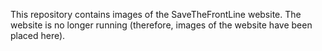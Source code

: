 This repository contains images of the SaveTheFrontLine website. The website is no longer running (therefore, images of the website have been placed here).
